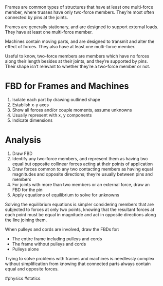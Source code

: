 Frames are common types of structures that have at least one multi-force member, where trusses have only two-force members. They’re most often connected by pins at the joints. 

Frames are generally stationary, and are designed to support external loads. They have at least one multi-force member.   

Machines contain moving parts, and are designed to transmit and alter the effect of forces. They also have at least one multi-force member. 

Useful to know, two-force members are members which have no forces along their length besides at their joints, and they’re supported by pins. Their shape isn’t relevant to whether they’re a two-force member or not. 

# FBD for Frames and Machines

1. Isolate each part by drawing outlined shape    
2. Establish x-y axes
3. Show all forces and/or couple moments, assume unknowns
4. Usually represent with x, y components
5. Indicate dimensions
# Analysis

1. Draw FBD    
2. Identify any two-force members, and represent them as having two equal but opposite collinear forces acting at their points of application
3. Draw forces common to any two contacting members as having equal magnitudes and opposite directions; they’re usually between pins and members
4. For joints with more than two members or an external force, draw an FBD for the pin
5. Apply equations of equilibrium to solve for unknowns

Solving the equilibrium equations is simpler considering members that are subjected to forces at only two points, knowing that the resultant forces at each point must be equal in magnitude and act in opposite directions along the line joining them. 

When pulleys and cords are involved, draw the FBDs for:

- The entire frame including pulleys and cords
- The frame without pulleys and cords
- Pulleys alone

Trying to solve problems with frames and machines is needlessly complex without simplification from knowing that connected parts always contain equal and opposite forces.


#physics #statics 
